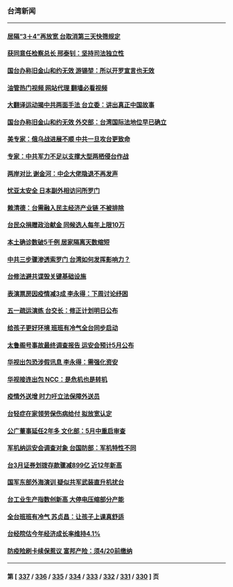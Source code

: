 ### 台湾新闻
---
#### [居隔“3＋4”再放宽 台取消第三天快筛规定](../../pages/ncid1349361/n13720978.md?04262045) 
#### [获同意任检察总长 邢泰钊：坚持司法独立性](../../pages/ncid1349361/n13720991.md?04262045) 
#### [国台办称旧金山和约无效 游锡堃：所以开罗宣言也无效](../../pages/ncid1349361/n13721008.md?04262045) 
#### [油管热门视频 网站代理 翻墙必看视频](http://209.222.30.114:81/youtube.html?04262045)
#### [大翻译运动揭中共两面手法 台立委：讲出真正中国故事](../../pages/ncid1349361/n13720977.md?04262045) 
#### [国台办称旧金山和约无效 外交部：台湾国际法地位早已确立](../../pages/ncid1349361/n13720942.md?04262045) 
#### [美专家：俄乌战进展不顺 中共一旦攻台更致命](../../pages/ncid1349361/n13720885.md?04262045) 
#### [专家：中共军力不足以支撑大型两栖侵台作战](../../pages/ncid1349361/n13720720.md?04262045) 
#### [两岸对比 谢金河：中企大佬隐退不再发声](../../pages/ncid1349361/n13720292.md?04262045) 
#### [忧亚太安全 日本副外相访问所罗门](../../pages/ncid1349361/n13720147.md?04262045) 
#### [赖清德：台需融入民主经济产业链 不被排除](../../pages/ncid1349361/n13720333.md?04262045) 
#### [台民众捐赠政治献金 同候选人每年上限10万](../../pages/ncid1349361/n13720338.md?04262045) 
#### [本土确诊数破5千例 居家隔离天数缩短](../../pages/ncid1349361/n13720218.md?04262045) 
#### [中共三步骤渗透索罗门 台湾如何发挥影响力？](../../pages/ncid1349361/n13720339.md?04262045) 
#### [台修法避共谍毁关键基础设施](../../pages/ncid1349361/n13720299.md?04262045) 
#### [表演票房因疫情减3成 李永得：下周讨论纾困](../../pages/ncid1349361/n13720326.md?04262045) 
#### [五一疏运演练 台交长：修正计划明日公布](../../pages/ncid1349361/n13720324.md?04262045) 
#### [给孩子更好环境 班班有冷气全台同步启动](../../pages/ncid1349361/n13720321.md?04262045) 
#### [太鲁阁号事故最终调查报告 运安会预计5月公布](../../pages/ncid1349361/n13720301.md?04262045) 
#### [华视出包恐涉假讯息 李永得：需强化资安](../../pages/ncid1349361/n13720298.md?04262045) 
#### [华视接连出包 NCC：是危机也是转机](../../pages/ncid1349361/n13720309.md?04262045) 
#### [疫情外送增 时力吁立法保障外送员](../../pages/ncid1349361/n13720281.md?04262045) 
#### [台轻症在家领劳保伤病给付 拟放宽认定](../../pages/ncid1349361/n13720237.md?04262045) 
#### [公广董事延任2年多 文化部：5月中重启审查](../../pages/ncid1349361/n13720260.md?04262045) 
#### [军机纳运安会调查对象 台国防部：军机特性不同](../../pages/ncid1349361/n13720258.md?04262045) 
#### [台3月证券划拨存款骤减899亿 近12年新高](../../pages/ncid1349361/n13720256.md?04262045) 
#### [国军东部外海演训 疑似共军武装直升机扰台](../../pages/ncid1349361/n13720235.md?04262045) 
#### [台工业生产指数创新高 大停电压缩部分产能](../../pages/ncid1349361/n13720239.md?04262045) 
#### [全台班班有冷气 苏贞昌：让孩子上课真舒适](../../pages/ncid1349361/n13720148.md?04262045) 
#### [台经院估今年经济成长率维持4.1%](../../pages/ncid1349361/n13720238.md?04262045) 
#### [防疫险刷卡续保惹议 富邦产险：须4/20前缴纳](../../pages/ncid1349361/n13720196.md?04262045) 

---
#### 第 [ [337](./337.md?04262045) / [336](./336.md?04262045) / [335](./335.md?04262045) / [334](./334.md?04262045) / [333](./333.md?04262045) / [332](./332.md?04262045) / [331](./331.md?04262045) / [330](./330.md?04262045) ] 页
